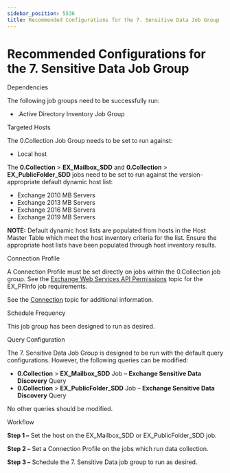 ```yaml
---
sidebar_position: 5536
title: Recommended Configurations for the 7. Sensitive Data Job Group
---
```


# Recommended Configurations for the 7. Sensitive Data Job Group

Dependencies

The following job groups need to be successfully run:

* .Active Directory Inventory Job Group

Targeted Hosts

The 0.Collection Job Group needs to be set to run against:

* Local host

The **0.Collection** > **EX\_Mailbox\_SDD** and **0.Collection** > **EX\_PublicFolder\_SDD** jobs need to be set to run against the version-appropriate default dynamic host list:

* Exchange 2010 MB Servers
* Exchange 2013 MB Servers
* Exchange 2016 MB Servers
* Exchange 2019 MB Servers

**NOTE:** Default dynamic host lists are populated from hosts in the Host Master Table which meet the host inventory criteria for the list. Ensure the appropriate host lists have been populated through host inventory results.

Connection Profile

A Connection Profile must be set directly on jobs within the 0.Collection job group. See the [Exchange Web Services API Permissions](../../../Requirements/Solutions/Exchange/WebServicesAPI "Exchange Web Services API Permissions") topic for the EX\_PFInfo job requirements.

See the [Connection](../../../Admin/Settings/Connection/Overview "Connection") topic for additional information.

Schedule Frequency

This job group has been designed to run as desired.

Query Configuration

The 7. Sensitive Data Job Group is designed to be run with the default query configurations. However, the following queries can be modified:

* **0.Collection** > **EX\_Mailbox\_SDD** Job – **Exchange Sensitive Data Discovery** Query
* **0.Collection** > **EX\_PublicFolder\_SDD** Job – **Exchange Sensitive Data Discovery** Query

No other queries should be modified.

Workflow

**Step 1 –** Set the host on the EX\_Mailbox\_SDD or EX\_PublicFolder\_SDD job.

**Step 2 –** Set a Connection Profile on the jobs which run data collection.

**Step 3 –** Schedule the 7. Sensitive Data job group to run as desired.